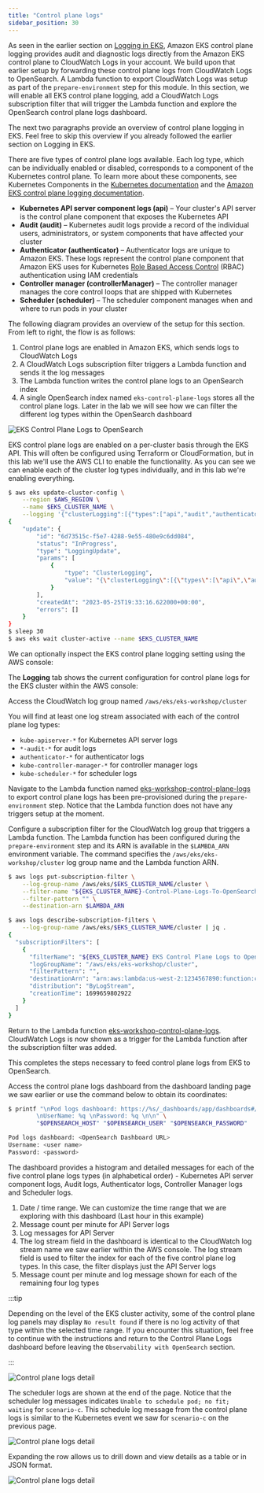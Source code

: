 ```yaml
---
title: "Control plane logs"
sidebar_position: 30
---
```


As seen in the earlier section on [Logging in EKS](https://www.eksworkshop.com/docs/observability/logging/cluster-logging/), Amazon EKS control plane logging provides audit and diagnostic logs directly from the Amazon EKS control plane to CloudWatch Logs in your account. We build upon that earlier setup by forwarding these control plane logs from CloudWatch Logs to OpenSearch. A Lambda function to export CloudWatch Logs was setup as part of the `prepare-environment` step for this module. In this section, we will enable all EKS control plane logging, add a CloudWatch Logs subscription filter that will trigger the Lambda function and explore the OpenSearch control plane logs dashboard.

The next two paragraphs provide an overview of control plane logging in EKS. Feel free to skip this overview if you already followed the earlier section on Logging in EKS.

There are five types of control plane logs available. Each log type, which can be individually enabled or disabled, corresponds to a component of the Kubernetes control plane. To learn more about these components, see Kubernetes Components in the [Kubernetes documentation](https://kubernetes.io/docs/concepts/overview/components/) and the [Amazon EKS control plane logging documentation](https://docs.aws.amazon.com/eks/latest/userguide/control-plane-logs.html).

- **Kubernetes API server component logs (api)** – Your cluster's API server is the control plane component that exposes the Kubernetes API
- **Audit (audit)** – Kubernetes audit logs provide a record of the individual users, administrators, or system components that have affected your cluster
- **Authenticator (authenticator)** – Authenticator logs are unique to Amazon EKS. These logs represent the control plane component that Amazon EKS uses for Kubernetes [Role Based Access Control](https://kubernetes.io/docs/reference/access-authn-authz/rbac/) (RBAC) authentication using IAM credentials
- **Controller manager (controllerManager)** – The controller manager manages the core control loops that are shipped with Kubernetes
- **Scheduler (scheduler)** – The scheduler component manages when and where to run pods in your cluster

The following diagram provides an overview of the setup for this section. From left to right, the flow is as follows:

1. Control plane logs are enabled in Amazon EKS, which sends logs to CloudWatch Logs
2. A CloudWatch Logs subscription filter triggers a Lambda function and sends it the log messages
3. The Lambda function writes the control plane logs to an OpenSearch index
4. A single OpenSearch index named `eks-control-plane-logs` stores all the control plane logs. Later in the lab we will see how we can filter the different log types within the OpenSearch dashboard

![EKS Control Plane Logs to OpenSearch](./assets/eks-control-plane-logs-overview.webp)

EKS control plane logs are enabled on a per-cluster basis through the EKS API. This will often be configured using Terraform or CloudFormation, but in this lab we'll use the AWS CLI to enable the functionality. As you can see we can enable each of the cluster log types individually, and in this lab we're enabling everything.

```bash hook=cluster-logging
$ aws eks update-cluster-config \
    --region $AWS_REGION \
    --name $EKS_CLUSTER_NAME \
    --logging '{"clusterLogging":[{"types":["api","audit","authenticator","controllerManager","scheduler"],"enabled":true}]}'
{
    "update": {
        "id": "6d73515c-f5e7-4288-9e55-480e9c6dd084",
        "status": "InProgress",
        "type": "LoggingUpdate",
        "params": [
            {
                "type": "ClusterLogging",
                "value": "{\"clusterLogging\":[{\"types\":[\"api\",\"audit\",\"authenticator\",\"controllerManager\",\"scheduler\"],\"enabled\":true}]}"
            }
        ],
        "createdAt": "2023-05-25T19:33:16.622000+00:00",
        "errors": []
    }
}
$ sleep 30
$ aws eks wait cluster-active --name $EKS_CLUSTER_NAME
```

We can optionally inspect the EKS control plane logging setting using the AWS console:

<ConsoleButton url="https://console.aws.amazon.com/eks/home#/clusters/eks-workshop?selectedTab=cluster-logging-tab" service="cloudwatch" label="Open CloudWatch console"/>

The **Logging** tab shows the current configuration for control plane logs for the EKS cluster within the AWS console:

Access the CloudWatch log group named `/aws/eks/eks-workshop/cluster`

<ConsoleButton url="https://console.aws.amazon.com/cloudwatch/home#logsV2:log-groups/log-group/$252Faws$252Feks$252Feks-workshop$252Fcluster" service="cloudwatch" label="Open CloudWatch console"/>

You will find at least one log stream associated with each of the control plane log types:

- `kube-apiserver-*` for Kubernetes API server logs
- `*-audit-*` for audit logs
- `authenticator-*` for authenticator logs
- `kube-controller-manager-*` for controller manager logs
- `kube-scheduler-*` for scheduler logs

Navigate to the Lambda function named [eks-workshop-control-plane-logs](https://console.aws.amazon.com/lambda/home#/functions/eks-workshop-control-plane-logs) to export control plane logs has been pre-provisioned during the `prepare-environment` step. Notice that the Lambda function does not have any triggers setup at the moment.

Configure a subscription filter for the CloudWatch log group that triggers a Lambda function. The Lambda function  has been configured during the `prepare-environment` step and its ARN is available in the `$LAMBDA_ARN` environment variable. The command specifies the `/aws/eks/eks-workshop/cluster` log group name and the Lambda function ARN. 

```bash
$ aws logs put-subscription-filter \
    --log-group-name /aws/eks/$EKS_CLUSTER_NAME/cluster \
    --filter-name "${EKS_CLUSTER_NAME}-Control-Plane-Logs-To-OpenSearch" \
    --filter-pattern "" \
    --destination-arn $LAMBDA_ARN

$ aws logs describe-subscription-filters \
    --log-group-name /aws/eks/$EKS_CLUSTER_NAME/cluster | jq .
{
  "subscriptionFilters": [
    {
      "filterName": "${EKS_CLUSTER_NAME} EKS Control Plane Logs to OpenSearch",
      "logGroupName": "/aws/eks/eks-workshop/cluster",
      "filterPattern": "",
      "destinationArn": "arn:aws:lambda:us-west-2:1234567890:function:control-plane-logs",
      "distribution": "ByLogStream",
      "creationTime": 1699659802922
    }
  ]
}
```

Return to the Lambda function [eks-workshop-control-plane-logs](https://console.aws.amazon.com/lambda/home#/functions/eks-workshop-control-plane-logs). CloudWatch Logs is now shown as a trigger for the Lambda function after the subscription filter was added.

This completes the steps necessary to feed control plane logs from EKS to OpenSearch.

Access the control plane logs dashboard from the dashboard landing page we saw earlier or use the command below to obtain its coordinates:

```bash
$ printf "\nPod logs dashboard: https://%s/_dashboards/app/dashboards#/view/1a1c3a70-831a-11ee-8baf-a5d5c77ada98 \
        \nUserName: %q \nPassword: %q \n\n" \
        "$OPENSEARCH_HOST" "$OPENSEARCH_USER" "$OPENSEARCH_PASSWORD"

Pod logs dashboard: <OpenSearch Dashboard URL>
Username: <user name>
Password: <password>
```

The dashboard provides a histogram and detailed messages for each of the five control plane logs types (in alphabetical order) - Kubernetes API server component logs, Audit logs, Authenticator logs, Controller Manager logs and Scheduler logs.

1. Date / time range. We can customize the time range that we are exploring with this dashboard (Last hour in this example)
2. Message count per minute for API Server logs
3. Log messages for API Server
4. The log stream field in the dashboard is identical to the CloudWatch log stream name we saw earlier within the AWS console. The log stream field is used to filter the index for each of the five control plane log types. In this case, the filter displays just the API Server logs
5. Message count per minute and log message shown for each of the remaining four log types

:::tip

Depending on the level of the EKS cluster activity, some of the control plane log panels may display `No result found` if there is no log activity of that type within the selected time range. If you encounter this situation, feel free to continue with the instructions and return to the Control Plane Logs dashboard before leaving the `Observability with OpenSearch` section.

:::

![Control plane logs detail](./assets/eks-control-plane-logs-dashboard.webp)

The scheduler logs are shown at the end of the page. Notice that the scheduler log messages indicates `Unable to schedule pod; no fit; waiting` for `scenario-c`. This schedule log message from the control plane logs is similar to the Kubernetes event we saw for `scenario-c` on the previous page.

![Control plane logs detail](./assets/eks-control-plane-logs-scheduler.webp)

Expanding the row allows us to drill down and view details as a table or in JSON format.

![Control plane logs detail](./assets/eks-control-plane-logs-detail.webp)
